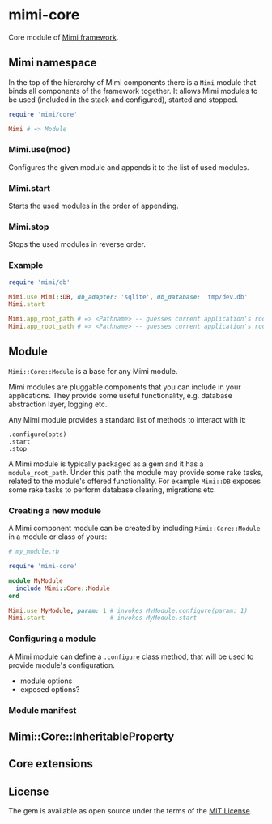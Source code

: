 # mimi-core

Core module of [Mimi framework](Mimi).


## Mimi namespace

In the top of the hierarchy of Mimi components there is a `Mimi` module that binds all components of the
framework together. It allows Mimi modules to be used (included in the stack and configured), started
and stopped.

```ruby
require 'mimi/core'

Mimi # => Module
```

### Mimi.use(mod)

Configures the given module and appends it to the list of used modules.

### Mimi.start

Starts the used modules in the order of appending.

### Mimi.stop

Stops the used modules in reverse order.

### Example

```ruby
require 'mimi/db'

Mimi.use Mimi::DB, db_adapter: 'sqlite', db_database: 'tmp/dev.db'
Mimi.start

Mimi.app_root_path # => <Pathname> -- guesses current application's root
Mimi.app_root_path # => <Pathname> -- guesses current application's root
```

## Module

`Mimi::Core::Module` is a base for any Mimi module.

Mimi modules are pluggable components that you can include in your applications. They provide some useful functionality, e.g. database abstraction layer, logging etc.

Any Mimi module provides a standard list of methods to interact with it:

```
.configure(opts)
.start
.stop
```

A Mimi module is typically packaged as a gem and it has a `module_root_path`. Under this path the module
may provide some rake tasks, related to the module's offered functionality. For example `Mimi::DB`
exposes some rake tasks to perform database clearing, migrations etc.


### Creating a new module

A Mimi component module can be created by including `Mimi::Core::Module` in a module or class
of yours:

```ruby
# my_module.rb

require 'mimi-core'

module MyModule
  include Mimi::Core::Module
end

Mimi.use MyModule, param: 1 # invokes MyModule.configure(param: 1)
Mimi.start                  # invokes MyModule.start
```


### Configuring a module

A Mimi module can define a `.configure` class method, that will be used to provide
module's configuration.


* module options
* exposed options?

### Module manifest

## Mimi::Core::InheritableProperty

## Core extensions


## License

The gem is available as open source under the terms of the [MIT License](http://opensource.org/licenses/MIT).

